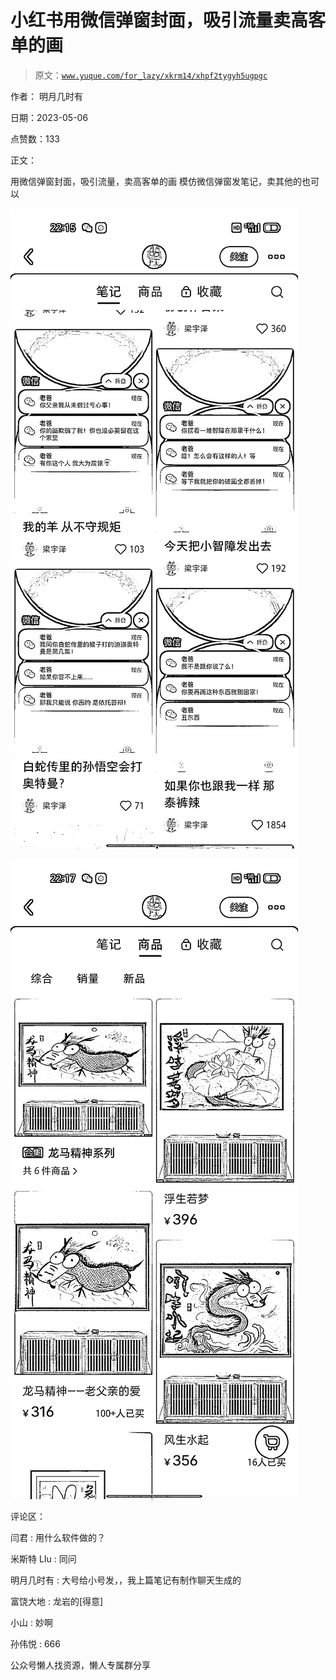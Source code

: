 # 小红书用微信弹窗封面，吸引流量卖高客单的画

> 原文：[`www.yuque.com/for_lazy/xkrm14/xhpf2tygyh5ugpgc`](https://www.yuque.com/for_lazy/xkrm14/xhpf2tygyh5ugpgc)



作者： 明月几时有



日期：2023-05-06



点赞数：133

<ne-card data-card-name="hr" data-card-type="block" id="NhV8F" data-event-boundary="card">

正文：



用微信弹窗封面，吸引流量，卖高客单的画 模仿微信弹窗发笔记，卖其他的也可以



<ne-card data-card-name="image" data-card-type="inline" id="Bt6cg" data-event-boundary="card">![](img/8ecac5a6c65ebdfd2b2ec2d5ff0f54bd.png)</ne-card>



<ne-card data-card-name="image" data-card-type="inline" id="hyZ1U" data-event-boundary="card">![](img/1d2322ee41d1d7217e9a98ed967c738d.png)</ne-card>

<ne-card data-card-name="hr" data-card-type="block" id="iHZS9" data-event-boundary="card">

评论区：



闫君 : 用什么软件做的？



米斯特 LIu : 同问



明月几时有 : 大号给小号发，，我上篇笔记有制作聊天生成的



富饶大地 : 龙岩的[得意]



小山 : 妙啊



孙伟悦 : 666

<ne-card data-card-name="hr" data-card-type="block" id="E4Xzq" data-event-boundary="card">

公众号懒人找资源，懒人专属群分享

</ne-card></ne-card></ne-card>